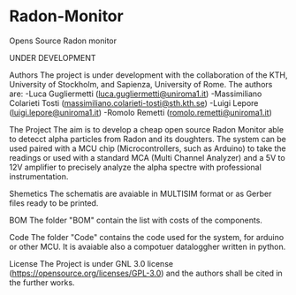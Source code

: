 # Radon-Monitor

Opens Source Radon monitor

UNDER DEVELOPMENT

Authors
  The project is under development with the collaboration of the KTH, University of Stockholm, and Sapienza, University of Rome. 
  The authors are:
    -Luca Gugliermetti (luca.gugliermetti@uniroma1.it)
    -Massimiliano Colarieti Tosti (massimiliano.colarieti-tosti@sth.kth.se)
    -Luigi Lepore (luigi.lepore@uniroma1.it)
    -Romolo Remetti (romolo.remetti@uniroma1.it)

The Project
  The aim is to develop a cheap open source Radon Monitor able to detecct alpha particles from Radon and its doughters. 
  The system can be used paired with a MCU chip (Microcontrollers, such as Arduino) to take the readings or used with a 
  standard MCA (Multi Channel Analyzer) and a 5V to 12V amplifier to precisely analyze the alpha spectre with professional 
  instrumentation.


Shemetics
  The schematis are avaiable in MULTISIM format or as Gerber files ready to be printed.
  
BOM
  The folder "BOM" contain the list with costs of the components.

Code
  The folder "Code" contains the code used for the system, for arduino or other MCU. It is avaiable also a compotuer dataloggher 
  written in python.

License
  The Project is under GNL 3.0 license (https://opensource.org/licenses/GPL-3.0) and the authors shall be cited in the further works.

